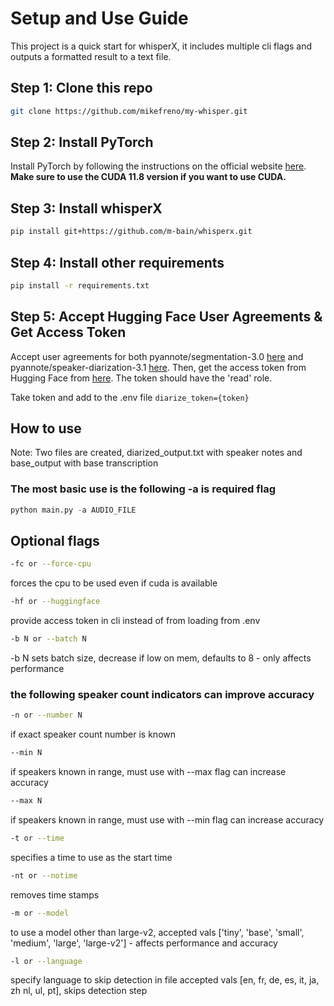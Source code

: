 # Setup and Use Guide

This project is a quick start for whisperX, it includes multiple cli flags and outputs a formatted result to a text file.

## Step 1: Clone this repo
```bash
git clone https://github.com/mikefreno/my-whisper.git
```

## Step 2: Install PyTorch

Install PyTorch by following the instructions on the official website [here](https://pytorch.org/get-started/locally/). **Make sure to use the CUDA 11.8 version if you want to use CUDA.**

## Step 3: Install whisperX
```bash
pip install git+https://github.com/m-bain/whisperx.git
```

## Step 4: Install other requirements
```bash
pip install -r requirements.txt
```

## Step 5: Accept Hugging Face User Agreements & Get Access Token

Accept user agreements for both pyannote/segmentation-3.0 [here](https://huggingface.co/pyannote/segmentation-3.0) and pyannote/speaker-diarization-3.1 [here](https://huggingface.co/pyannote/speaker-diarization-3.1). Then, get the access token from Hugging Face from [here](https://huggingface.co/settings/tokens). The token should have the 'read' role.

Take token and add to the .env file `diarize_token={token}`

## How to use

Note: Two files are created, diarized_output.txt with speaker notes and base_output with base transcription

### The most basic use is the following -a is required flag
```python
python main.py -a AUDIO_FILE
```

## Optional flags

```bash
-fc or --force-cpu
```
forces the cpu to be used even if cuda is available

```bash
-hf or --huggingface
```
provide access token in cli instead of from loading from .env

```bash
-b N or --batch N
```
-b N sets batch size, decrease if low on mem, defaults to 8 - only affects performance

### the following speaker count indicators can improve accuracy
```bash
-n or --number N
```
if exact speaker count number is known

```bash
--min N
```
if speakers known in range, must use with --max flag can increase accuracy

```bash
--max N
```
if speakers known in range, must use with --min flag can increase accuracy

```bash
-t or --time
```
specifies a time to use as the start time

```bash
-nt or --notime
```
removes time stamps

```bash
-m or --model
```
to use a model other than large-v2, accepted vals ['tiny', 'base', 'small', 'medium', 'large', 'large-v2'] - affects performance and accuracy

```bash
-l or --language
```
specify language to skip detection in file accepted vals [en, fr, de, es, it, ja, zh nl, ul, pt], skips detection step 
